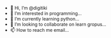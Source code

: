- 👋 Hi, I’m @digitiki
- 👀 I’m interested in programming...
- 🌱 I’m currently learning python...
- 💞️ I’m looking to collaborate on learn gropus...
- 📫 How to reach me email...

<!---
digitiki/digitiki is a ✨ special ✨ repository because its `README.md` (this file) appears on your GitHub profile.
You can click the Preview link to take a look at your changes.
--->
